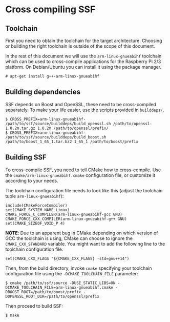 Cross compiling SSF
===================

Toolchain
---------

First you need to obtain the toolchain for the target architecture. Choosing
or building the right toolchain is outside of the scope of this document.

In the rest of this document we will use the `arm-linux-gnueabihf` toolchain
which can be used to cross-compile applications for the Raspberry Pi 2/3
platform. On Debian/Ubuntu you can install it using the package manager.

```
# apt-get install g++-arm-linux-gnueabihf
```

Building dependencies
---------------------

SSF depends on Boost and OpenSSL, these need to be cross-compiled separately.
To make your life easier, use the scripts provided in `builddeps/`.

```
$ CROSS_PREFIX=arm-linux-gnueabihf- /path/to/ssf/source/builddeps/build_openssl.sh /path/to/openssl-1.0.2m.tar.gz 1.0.2m /path/to/openssl/prefix/
$ CROSS_PREFIX=arm-linux-gnueabihf- /path/to/ssf/source/builddeps/build_boost.sh /path/to/boost_1_65_1.tar.bz2 1_65_1 /path/to/boost/prefix
```

Building SSF
------------

To cross-compile SSF, you need to tell CMake how to cross-compile. Use the
`cmake/arm-linux-gnueabihf.cmake` configuration file, or customize it
according to your needs.

The toolchain configuration file needs to look like this (adjust the toolchain
tuple `arm-linux-gnueabihf`):

```
include(CMakeForceCompiler)
set(CMAKE_SYSTEM_NAME Linux)
CMAKE_FORCE_C_COMPILER(arm-linux-gnueabihf-gcc GNU)
CMAKE_FORCE_CXX_COMPILER(arm-linux-gnueabihf-g++ GNU)
set(CMAKE_SIZEOF_VOID_P 4)
```

**NOTE**: Due to an apparent bug in CMake depending on which version of GCC
the toolchain is using, CMake can choose to ignore the `CMAKE_CXX_STANDARD`
variable. You might want to add the following line to the toolchain
configuration file:

```
set(CMAKE_CXX_FLAGS "${CMAKE_CXX_FLAGS} -std=gnu++14")
```

Then, from the build directory, invoke `cmake` specifying your toolchain
configuration file using the `-DCMAKE_TOOLCHAIN_FILE` parameter:

```
$ cmake /path/to/ssf/source -DUSE_STATIC_LIBS=ON -DCMAKE_TOOLCHAIN_FILE=arm-linux-gnueabihf.cmake -DBOOST_ROOT=/path/to/boost/prefix -DOPENSSL_ROOT_DIR=/path/to/openssl/prefix
```

Then proceed to build SSF:

```
$ make
```
